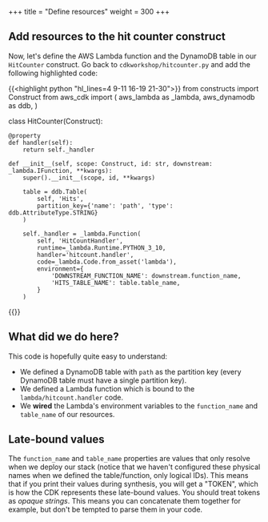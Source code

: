 +++
title = "Define resources"
weight = 300
+++

## Add resources to the hit counter construct

Now, let's define the AWS Lambda function and the DynamoDB table in our
`HitCounter` construct. Go back to `cdkworkshop/hitcounter.py` and add the following highlighted code:

{{<highlight python "hl_lines=4 9-11 16-19 21-30">}}
from constructs import Construct
from aws_cdk import (
    aws_lambda as _lambda,
    aws_dynamodb as ddb,
)

class HitCounter(Construct):

    @property
    def handler(self):
        return self._handler    

    def __init__(self, scope: Construct, id: str, downstream: _lambda.IFunction, **kwargs):
        super().__init__(scope, id, **kwargs)

        table = ddb.Table(
            self, 'Hits',
            partition_key={'name': 'path', 'type': ddb.AttributeType.STRING}
        )

        self._handler = _lambda.Function(
            self, 'HitCountHandler',
            runtime=_lambda.Runtime.PYTHON_3_10,
            handler='hitcount.handler',
            code=_lambda.Code.from_asset('lambda'),
            environment={
                'DOWNSTREAM_FUNCTION_NAME': downstream.function_name,
                'HITS_TABLE_NAME': table.table_name,
            }
        )
{{</highlight>}}

## What did we do here?

This code is hopefully quite easy to understand:

 * We defined a DynamoDB table with `path` as the partition key (every DynamoDB
   table must have a single partition key).
 * We defined a Lambda function which is bound to the `lambda/hitcount.handler` code.
 * We __wired__ the Lambda's environment variables to the `function_name` and
   `table_name` of our resources.

## Late-bound values

The `function_name` and `table_name` properties are values that only resolve
when we deploy our stack (notice that we haven't configured these physical
names when we defined the table/function, only logical IDs). This means that if
you print their values during synthesis, you will get a "TOKEN", which is how
the CDK represents these late-bound values. You should treat tokens as *opaque
strings*.  This means you can concatenate them together for example, but don't
be tempted to parse them in your code.
